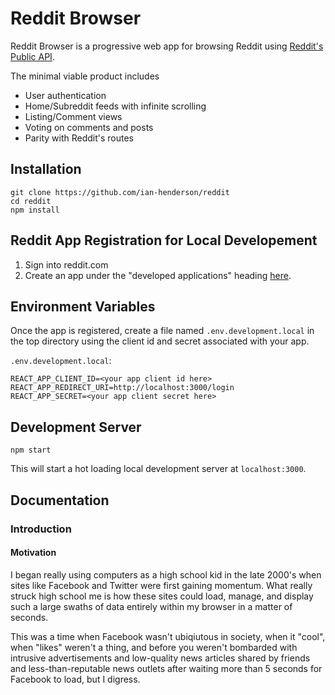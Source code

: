 # Reddit Browser

Reddit Browser is a progressive web app for browsing Reddit using [Reddit's Public API](https://www.reddit.com/dev/api).

The minimal viable product includes 
* User authentication 
* Home/Subreddit feeds with infinite scrolling
* Listing/Comment views
* Voting on comments and posts
* Parity with Reddit's routes


## Installation

```
git clone https://github.com/ian-henderson/reddit
cd reddit
npm install
```


## Reddit App Registration for Local Developement

1. Sign into reddit.com
2. Create an app under the "developed applications" heading [here](https://www.reddit.com/prefs/apps).


## Environment Variables

Once the app is registered, create a file named `.env.development.local` in the top directory using the client id and secret associated with your app.

`.env.development.local`:
```
REACT_APP_CLIENT_ID=<your app client id here>
REACT_APP_REDIRECT_URI=http://localhost:3000/login
REACT_APP_SECRET=<your app client secret here>
```


## Development Server

```
npm start
```

This will start a hot loading local development server at `localhost:3000`.


## Documentation

### Introduction

#### Motivation

I began really using computers as a high school kid in the late 2000's when sites like Facebook and Twitter were first gaining momentum. What really struck high school me is how these sites could load, manage, and display such a large swaths of data entirely within my browser in a matter of seconds. 

This was a time when Facebook wasn't ubiqiutous in society, when it "cool", when "likes" weren't a thing, and before you weren't bombarded with intrusive advertisements and low-quality news articles shared by friends and less-than-reputable news outlets after waiting more than 5 seconds for Facebook to load, but I digress.